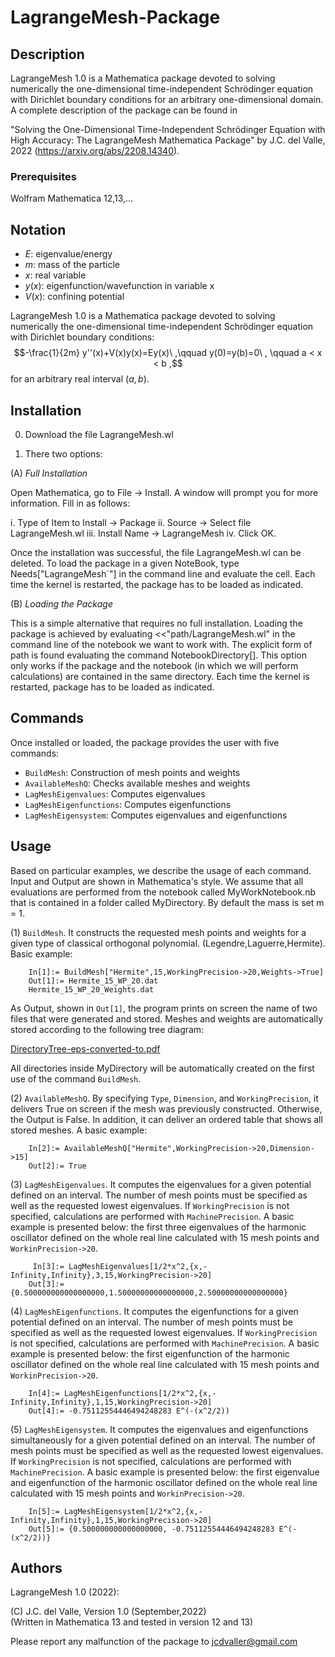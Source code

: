 # LagrangeMesh-Package

## Description
LagrangeMesh 1.0 is a Mathematica package devoted to solving numerically the one-dimensional time-independent Schrödinger equation with Dirichlet boundary conditions for an arbitrary one-dimensional domain.
A complete description of the package can be found in

"Solving the One-Dimensional Time-Independent Schrödinger Equation with 
      High Accuracy: The LagrangeMesh Mathematica Package"
                    by J.C. del Valle, 2022
                     (https://arxiv.org/abs/2208.14340).

             
### Prerequisites
Wolfram Mathematica 12,13,...

## Notation

   * $E$: eigenvalue/energy
   * $m$: mass of the particle
   * $x$: real variable
* $y(x)$: eigenfunction/wavefunction in variable x
* $V(x)$: confining potential




LagrangeMesh 1.0 is a Mathematica package devoted to solving numerically 
the one-dimensional time-independent Schrödinger equation with Dirichlet
boundary conditions:
     $$-\frac{1}{2m} y''(x)+V(x)y(x)=Ey(x)\ ,\qquad  y(0)=y(b)=0\  , \qquad      a < x < b ,$$
for an arbitrary real interval $(a,b)$. 


## Installation

0. Download the file LagrangeMesh.wl

1. There two options: 

(A) *Full Installation* 

Open Mathematica, go to File -> Install.
   A window will prompt you for more information. Fill in as follows:

  i. Type of Item to Install -> Package
 ii. Source -> Select file LagrangeMesh.wl 
iii. Install Name -> LagrangeMesh
 iv. Click OK.

Once the installation was successful, the file LagrangeMesh.wl can be
deleted. To load the package in a given NoteBook, type Needs["LagrangeMesh`"] 
in the command line and evaluate the cell. Each time the kernel is restarted, 
the package has to be loaded as indicated.


(B) *Loading the Package*

This is a simple alternative that requires no
   full installation. Loading the package is achieved by evaluating
   <<"path/LagrangeMesh.wl" in the command line of the notebook
   we want to work with. The explicit form of path is found evaluating
   the command NotebookDirectory[]. This option only works if the package
   and the notebook (in which we will perform calculations) are contained
   in the same directory. Each time the kernel is restarted, package has to be
   loaded as indicated.


## Commands

 Once installed or loaded, the package provides the user with five commands:



* `BuildMesh`: Construction of mesh points and weights            
* `AvailableMeshQ`: Checks available meshes and weights
* `LagMeshEigenvalues`: Computes eigenvalues
* `LagMeshEigenfunctions`: Computes eigenfunctions
* `LagMeshEigensystem`: Computes eigenvalues and eigenfunctions



## Usage

Based on particular examples, we describe the usage of each command. Input and Output
are shown in Mathematica's style. We assume that all evaluations are performed from the
notebook called MyWorkNotebook.nb that is contained in a folder called MyDirectory. By
default the mass is set m = 1.


(1) `BuildMesh`. It constructs the requested mesh points and weights for a given type 
               of classical orthogonal polynomial. (Legendre,Laguerre,Hermite).
               Basic example: 
              
        In[1]:= BuildMesh["Hermite",15,WorkingPrecision->20,Weights->True]
        Out[1]:= Hermite_15_WP_20.dat
        Hermite_15_WP_20_Weights.dat
                
As Output, shown in `Out[1]`, the program prints on screen the name of
two files that were generated and stored. Meshes and weights are 
automatically stored according to the following tree diagram:

[DirectoryTree-eps-converted-to.pdf](https://github.com/JuanCarlosdelValle/LagrangeMesh-Package/files/10578785/DirectoryTree-eps-converted-to.pdf)

All directories inside MyDirectory will be automatically created on the first use
of the command `BuildMesh`.       


(2) `AvailableMeshQ`. By specifying `Type`, `Dimension`, and `WorkingPrecision`, it delivers True on 
                    screen if the mesh was previously constructed. Otherwise, the Output
                    is False. In addition, it can deliver an ordered table that shows
                    all stored meshes. A basic example:

        In[2]:= AvailableMeshQ["Hermite",WorkingPrecision->20,Dimension->15]
        Out[2]:= True
                                 



(3) `LagMeshEigenvalues`. It computes the eigenvalues for a given potential defined on
                        an interval. The number of mesh points must be specified as 
                        well as the requested lowest eigenvalues. If `WorkingPrecision`
                        is not specified, calculations are performed with `MachinePrecision`.
                        A basic example is presented below: the first three eigenvalues
                        of the harmonic oscillator defined on the whole real line
                        calculated with 15 mesh points and `WorkinPrecision->20`.

         In[3]:= LagMeshEigenvalues[1/2*x^2,{x,-Infinity,Infinity},3,15,WorkingPrecision->20]
        Out[3]:= {0.500000000000000000,1.50000000000000000,2.50000000000000000}
          
 

(4) `LagMeshEigenfunctions`. It computes the eigenfunctions for a given potential defined on
                           an interval. The number of mesh points must be specified as 
                           well as the requested lowest eigenvalues. If `WorkingPrecision`
                           is not specified, calculations are performed with `MachinePrecision`.
                           A basic example is presented below: the first eigenfunction 
                           of the harmonic oscillator defined on the whole real line
                           calculated with 15 mesh points and `WorkinPrecision->20`.

        In[4]:= LagMeshEigenfunctions[1/2*x^2,{x,-Infinity,Infinity},1,15,WorkingPrecision->20]
        Out[4]:= -0.75112554446494248283 E^(-(x^2/2))

(5) `LagMeshEigensystem`. It computes the eigenvalues and eigenfunctions simultaneously 
                        for a given potential defined on an interval. The number of mesh
                        points must be specified as well as the requested lowest eigenvalues.
                        If `WorkingPrecision` is not specified, calculations are performed with
                        `MachinePrecision`. A basic example is presented below: the first
                        eigenvalue and eigenfunction of the harmonic oscillator defined
                        on the whole real line calculated with 15 mesh points and
                        `WorkinPrecision->20`.

        In[5]:= LagMeshEigensystem[1/2*x^2,{x,-Infinity,Infinity},1,15,WorkingPrecision->20]
        Out[5]:= {0.500000000000000000, -0.75112554446494248283 E^(-(x^2/2))}





## Authors
LagrangeMesh 1.0 (2022):  

(C) J.C. del Valle, Version 1.0 (September,2022)  
(Written in Mathematica 13 and tested in version 12 and 13)

Please report any malfunction of the package to jcdvaller@gmail.com
